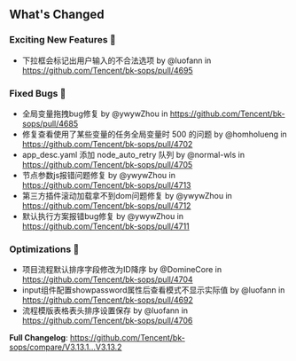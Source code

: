 <!-- Release notes generated using configuration in .github/release.yml at master -->

## What's Changed

### Exciting New Features 🎉
* 下拉框会标记出用户输入的不合法选项 by @luofann in https://github.com/Tencent/bk-sops/pull/4695

### Fixed Bugs 👾
* 全局变量拖拽bug修复 by @ywywZhou in https://github.com/Tencent/bk-sops/pull/4685
* 修复查看使用了某些变量的任务全局变量时 500 的问题 by @homholueng in https://github.com/Tencent/bk-sops/pull/4702
* app_desc.yaml 添加 node_auto_retry 队列 by @normal-wls in https://github.com/Tencent/bk-sops/pull/4705
* 节点参数js报错问题修复 by @ywywZhou in https://github.com/Tencent/bk-sops/pull/4713
* 第三方插件滚动加载拿不到dom问题修复 by @ywywZhou in https://github.com/Tencent/bk-sops/pull/4712
* 默认执行方案报错bug修复 by @ywywZhou in https://github.com/Tencent/bk-sops/pull/4711

### Optimizations 🦾
* 项目流程默认排序字段修改为ID降序 by @DomineCore in https://github.com/Tencent/bk-sops/pull/4704
* input组件配置showpassword属性后查看模式不显示实际值 by @luofann in https://github.com/Tencent/bk-sops/pull/4692
* 流程模版表格表头排序设置保存 by @luofann in https://github.com/Tencent/bk-sops/pull/4706


**Full Changelog**: https://github.com/Tencent/bk-sops/compare/V3.13.1...V3.13.2